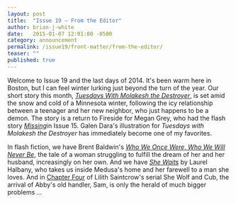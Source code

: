 ```yaml
---
layout: post
title:  "Issue 19 — From the Editor"
author: brian-j-white
date:   2015-01-07 12:01:00 -0500
category: announcement
permalink: /issue19/front-matter/from-the-editor/
teaser: ""
published: true
---
```


Welcome to Issue 19 and the last days of 2014. It's been warm here in Boston, but I can feel winter lurking just beyond the turn of the year. Our short story this month, [_Tuesdays With Molakesh the Destroyer_](/issue19/chapter/tuesdays-with-molakesh-the-destroyer/), is set amid the snow and cold of a Minnesota winter, following the icy relationship between a teenager and her new neighbor, who just happens to be a demon. The story is a return to Fireside for Megan Grey, who had the flash story [_Missing_](/issue15/chapter/missing/)in Issue 15. Galen Dara's illustration for _Tuesdays with Molakesh the Destroyer_ has immediately become one of my favorites.

In flash fiction, we have Brent Baldwin's [_Who We Once Were, Who We Will Never Be_](/issue19/chapter/who-we-once-were-who-we-will-never-be/), the tale of a woman struggling to fulfill the dream of her and her husband, increasingly on her own. And we have [_She Waits_](/issue19/chapter/she-waits/) by Laurel Halbany, who takes us inside Medusa's home and her farewell to a man she loves. And in [Chapter Four](/issue19/chapter/she-wolf-and-cub-chapter-four/) of Lilith Saintcrow's serial She Wolf and Cub, the arrival of Abby's old handler, Sam, is only the herald of much bigger problems …
